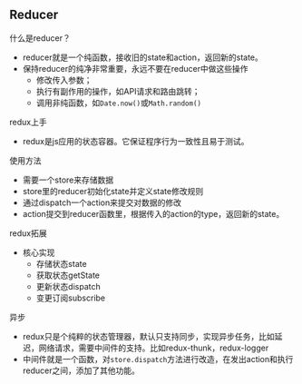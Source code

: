 <!--
 * @Author: Winnie
 * @Date: 2021-04-18 21:58:26
 * @LastEditors: Winnie
 * @LastEditTime: 2021-04-18 22:18:02
 * @Description: 作用
 * @FilePath: /demo/src/pages/redux/readme.md
-->
## Reducer
什么是reducer？
- reducer就是一个纯函数，接收旧的state和action，返回新的state。
- 保持reducer的纯净非常重要，永远不要在reducer中做这些操作
    - 修改传入参数；
    - 执行有副作用的操作，如API请求和路由跳转；
    - 调用非纯函数，如`Date.now()`或`Math.random()`

redux上手
-  redux是js应用的状态容器。它保证程序行为一致性且易于测试。

使用方法
- 需要一个store来存储数据
- store里的reducer初始化state并定义state修改规则
- 通过dispatch一个action来提交对数据的修改
- action提交到reducer函数里，根据传入的action的type，返回新的state。

redux拓展
- 核心实现
    - 存储状态state
    - 获取状态getState
    - 更新状态dispatch
    - 变更订阅subscribe

异步
- redux只是个纯粹的状态管理器，默认只支持同步，实现异步任务，比如延迟，网络请求，需要中间件的支持。比如redux-thunk，redux-logger
- 中间件就是一个函数，对`store.dispatch`方法进行改造，在发出action和执行reducer之间，添加了其他功能。